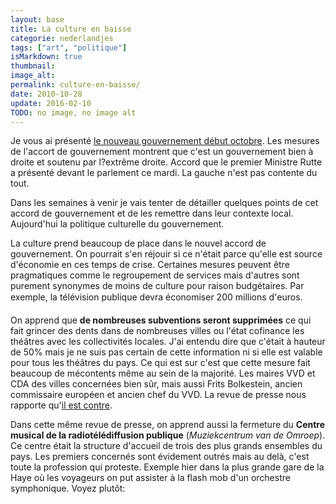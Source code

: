 ```yaml
---
layout: base
title: La culture en baisse
categorie: nederlandjes
tags: ["art", "politique"]
isMarkdown: true
thumbnail: 
image_alt: 
permalink: culture-en-baisse/
date: 2010-10-28
update: 2016-02-10
TODO: no image, no image alt
---
```


Je vous ai présenté [le nouveau gouvernement début octobre](/en-vrac-et-debut-octobre). Les mesures de l'accort de gouvernement montrent que c'est un gouvernement bien à droite et soutenu par l?extrême droite. Accord que le premier Ministre Rutte a présenté devant le parlement ce mardi. La gauche n'est pas contente du tout.

Dans les semaines à venir je vais tenter de détailler quelques points de cet accord de gouvernement et de les remettre dans leur contexte local. Aujourd'hui la politique culturelle du gouvernement.

<!--excerpt-->

La culture prend beaucoup de place dans le nouvel accord de gouvernement. On pourrait s'en réjouir si ce n'était parce qu'elle est source d'économie en ces temps de crise. Certaines mesures peuvent être pragmatiques comme le regroupement de services mais d'autres sont purement synonymes de moins de culture pour raison budgétaires. Par exemple, la télévision publique devra économiser 200 millions d'euros.

On apprend que **de nombreuses subventions seront supprimées** ce qui fait grincer des dents dans de nombreuses villes ou l'état cofinance les théâtres avec les collectivités locales. J'ai entendu dire que c'était à hauteur de 50% mais je ne suis pas certain de cette information ni si elle est valable pour tous les théâtres du pays. Ce qui est sur c'est que cette mesure fait beaucoup de mécontents même au sein de la majorité. Les maires VVD et CDA des villes concernées bien sûr, mais aussi Frits Bolkestein, ancien commissaire européen et ancien chef du VVD. La revue de presse nous rapporte qu'[il est contre](http://www.ambafrance-nl.org/france_paysbas/spip.php?article12312).

Dans cette même revue de presse, on apprend aussi la fermeture du **Centre musical de la radiotélédiffusion publique** (*Muziekcentrum van de Omroep*). Ce centre était la structure d'accueil de trois des plus grands ensembles du pays. Les premiers concernés sont évidement outrés mais au delà, c'est toute la profession qui proteste. Exemple hier dans la plus grande gare de la Haye où les voyageurs on put assister à la flash mob d'un orchestre symphonique. Voyez plutôt:

<!-- HTML -->
<div class="flex flex-col items-center">
<object width="480" height="385"><param name="movie" value="http://www.youtube.com/v/uo2664RUw8w?fs=1&amp;hl=nl_NL&amp;color1=0xe1600f&amp;color2=0xfebd01"></param><param name="allowFullScreen" value="true"></param><param name="allowscriptaccess" value="always"></param><embed src="http://www.youtube.com/v/uo2664RUw8w?fs=1&amp;hl=nl_NL&amp;color1=0xe1600f&amp;color2=0xfebd01" type="application/x-shockwave-flash" allowscriptaccess="always" allowfullscreen="true" width="480" height="385"></embed></object>
</div>
<!-- / HTML -->

<!-- post notes:
Je vous ai présenté [le nouveau gouvernement début octobre|http://blog.re/me-in-amsterdam/index.php/en-vrac-et-debut-octobre] et c'est ce mardi que le ministre a fait un son discours de politique générale devant l'assemblée. __Mark Rutte__ s'est efforcé de se montrer pragmatique et n'a pas convaincu.
--->
